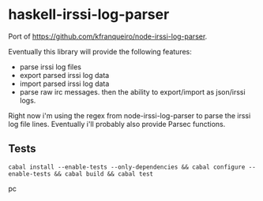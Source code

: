# haskell-irssi-log-parser

Port of https://github.com/kfranqueiro/node-irssi-log-parser.

Eventually this library will provide the following features:
- parse irssi log files
- export parsed irssi log data
- import parsed irssi log data
- parse raw irc messages. then the ability to export/import as json/irssi logs.

Right now i'm using the regex from node-irssi-log-parser to parse the irssi log file lines. Eventually i'll probably also provide Parsec functions.

## Tests

```
cabal install --enable-tests --only-dependencies && cabal configure --enable-tests && cabal build && cabal test
```

pc
